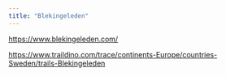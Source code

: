 ```yaml
---
title: "Blekingeleden"
---
```


https://www.blekingeleden.com/

https://www.traildino.com/trace/continents-Europe/countries-Sweden/trails-Blekingeleden
